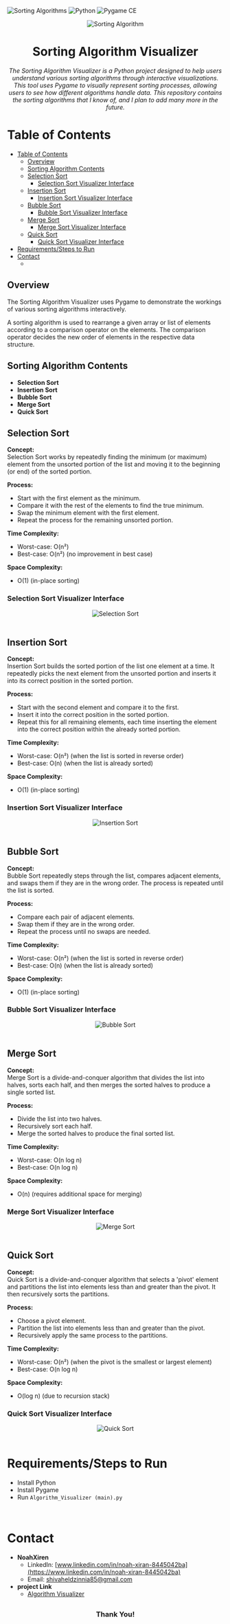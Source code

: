 ![Sorting Algorithms](https://img.shields.io/badge/Sorting%20Algorithms-Quicksort,%20Merge%20Sort%20%26%20More-blue)
![Python](https://img.shields.io/badge/Python-3.9-blue)
![Pygame CE](https://img.shields.io/badge/Pygame%20CE-1.9.0-blue)

<p align="center">
  <img src="data/Sorting-Algorithms.png" alt="Sorting Algorithm">
</p>

<h1 align="center">Sorting Algorithm Visualizer</h1>

<p align="center">
  <em>The Sorting Algorithm Visualizer is a Python project designed to help users understand various sorting algorithms through interactive visualizations. This tool uses Pygame to visually represent sorting processes, allowing users to see how different algorithms handle data. This repository contains the sorting algorithms that I know of, and I plan to add many more in the future.</em>
</p>

# Table of Contents

- [Table of Contents](#table-of-contents)
  - [Overview](#overview)
  - [Sorting Algorithm Contents](#sorting-algorithm-contents)
  - [Selection Sort](#selection-sort)
    - [Selection Sort Visualizer Interface](#selection-sort-visualizer-interface)
  - [Insertion Sort](#insertion-sort)
    - [Insertion Sort Visualizer Interface](#insertion-sort-visualizer-interface)
  - [Bubble Sort](#bubble-sort)
    - [Bubble Sort Visualizer Interface](#bubble-sort-visualizer-interface)
  - [Merge Sort](#merge-sort)
    - [Merge Sort Visualizer Interface](#merge-sort-visualizer-interface)
  - [Quick Sort](#quick-sort)
    - [Quick Sort Visualizer Interface](#quick-sort-visualizer-interface)
- [Requirements/Steps to Run](#requirementssteps-to-run)
- [Contact](#contact)
  - [](#)

## Overview

The Sorting Algorithm Visualizer uses Pygame to demonstrate the workings of various sorting algorithms interactively.

A sorting algorithm is used to rearrange a given array or list of elements according to a comparison operator on the elements. The comparison operator decides the new order of elements in the respective data structure.

## Sorting Algorithm Contents

- **Selection Sort**
- **Insertion Sort**
- **Bubble Sort**
- **Merge Sort**
- **Quick Sort**

## Selection Sort

**Concept:**  
Selection Sort works by repeatedly finding the minimum (or maximum) element from the unsorted portion of the list and moving it to the beginning (or end) of the sorted portion.

**Process:**  
- Start with the first element as the minimum.
- Compare it with the rest of the elements to find the true minimum.
- Swap the minimum element with the first element.
- Repeat the process for the remaining unsorted portion.

**Time Complexity:**  
- Worst-case: O(n²)
- Best-case: O(n²) (no improvement in best case)

**Space Complexity:**  
- O(1) (in-place sorting)

### Selection Sort Visualizer Interface

<div align="center">
  <img src="data/Selection_Sort.gif" alt="Selection Sort">
</div>
<br>

## Insertion Sort

**Concept:**  
Insertion Sort builds the sorted portion of the list one element at a time. It repeatedly picks the next element from the unsorted portion and inserts it into its correct position in the sorted portion.

**Process:**  
- Start with the second element and compare it to the first.
- Insert it into the correct position in the sorted portion.
- Repeat this for all remaining elements, each time inserting the element into the correct position within the already sorted portion.

**Time Complexity:**  
- Worst-case: O(n²) (when the list is sorted in reverse order)
- Best-case: O(n) (when the list is already sorted)

**Space Complexity:**  
- O(1) (in-place sorting)

### Insertion Sort Visualizer Interface

<div align="center">
  <img src="data/Insertion_sort.gif" alt="Insertion Sort">
</div>
<br>

## Bubble Sort

**Concept:**  
Bubble Sort repeatedly steps through the list, compares adjacent elements, and swaps them if they are in the wrong order. The process is repeated until the list is sorted.

**Process:**  
- Compare each pair of adjacent elements.
- Swap them if they are in the wrong order.
- Repeat the process until no swaps are needed.

**Time Complexity:**  
- Worst-case: O(n²) (when the list is sorted in reverse order)
- Best-case: O(n) (when the list is already sorted)

**Space Complexity:**  
- O(1) (in-place sorting)

### Bubble Sort Visualizer Interface

<div align="center">
  <img src="data/Bubble_Sort.gif" alt="Bubble Sort">
</div>
<br>

## Merge Sort

**Concept:**  
Merge Sort is a divide-and-conquer algorithm that divides the list into halves, sorts each half, and then merges the sorted halves to produce a single sorted list.

**Process:**  
- Divide the list into two halves.
- Recursively sort each half.
- Merge the sorted halves to produce the final sorted list.

**Time Complexity:**  
- Worst-case: O(n log n)
- Best-case: O(n log n)

**Space Complexity:**  
- O(n) (requires additional space for merging)

### Merge Sort Visualizer Interface

<div align="center">
  <img src="data/Merge_Sort.gif" alt="Merge Sort">
</div>
<br>

## Quick Sort

**Concept:**  
Quick Sort is a divide-and-conquer algorithm that selects a 'pivot' element and partitions the list into elements less than and greater than the pivot. It then recursively sorts the partitions.

**Process:**  
- Choose a pivot element.
- Partition the list into elements less than and greater than the pivot.
- Recursively apply the same process to the partitions.

**Time Complexity:**  
- Worst-case: O(n²) (when the pivot is the smallest or largest element)
- Best-case: O(n log n)

**Space Complexity:**  
- O(log n) (due to recursion stack)

### Quick Sort Visualizer Interface

<div align="center">
  <img src="data/Quick_Sort.gif" alt="Quick Sort">
</div>
<br>

# Requirements/Steps to Run
- Install Python
- Install Pygame
- Run `Algorithm_Visualizer (main).py`
  
<br>

# Contact

- **NoahXiren**
  - LinkedIn: [www.linkedin.com/in/noah-xiran-8445042ba](https://www.linkedin.com/in/noah-xiran-8445042ba)
  - Email: shivaheldzinnia85@gmail.com
- **project Link**
  - [Algorithm Visualizer](#)
  
  
## 
<div align ="center" >
<h3>Thank You!</h3>
</div>
